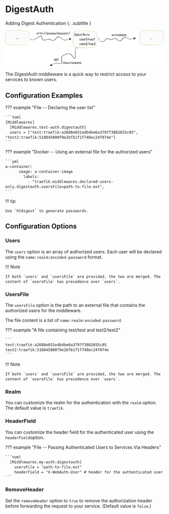 # DigestAuth

Adding Digest Authentication
{: .subtitle } 

![BasicAuth](../img/middleware/digestauth.png)

The DigestAuth middleware is a quick way to restrict access to your services to known users.

## Configuration Examples

??? example "File -- Declaring the user list"

    ```toml
    [Middlewares]
      [Middlewares.test-auth.digestauth]
      users = ["test:traefik:a2688e031edb4be6a3797f3882655c05", "test2:traefik:518845800f9e2bfb1f1f740ec24f074e"]
    ```

??? example "Docker -- Using an external file for the authorized users"

    ```yml
    a-container:
          image: a-container-image 
            labels:
              - "traefik.middlewares.declared-users-only.digestauth.usersFile=path-to-file.ext",
    ```

!!! tip 
   
    Use `htdigest` to generate passwords.

## Configuration Options

### Users

The `users` option is an array of authorized users. Each user will be declared using the `name:realm:encoded-password` format.

!!! Note
    
    If both `users` and `usersFile` are provided, the two are merged. The content of `usersFile` has precedence over `users`.

### UsersFile

The `usersFile` option is the path to an external file that contains the authorized users for the middleware.

The file content is a list of `name:realm:encoded-password`.

??? example "A file containing test/test and test2/test2"

    ```
    test:traefik:a2688e031edb4be6a3797f3882655c05
    test2:traefik:518845800f9e2bfb1f1f740ec24f074e
    ```

!!! Note
    
    If both `users` and `usersFile` are provided, the two are merged. The content of `usersFile` has precedence over `users`.

### Realm

You can customize the realm for the authentication with the `realm` option. The default value is `traefik`. 

### HeaderField

You can customize the header field for the authenticated user using the `headerField`option.

??? example "File -- Passing Authenticated Users to Services Via Headers"

    ```toml
      [Middlewares.my-auth.digestauth]
        usersFile = "path-to-file.ext"
        headerField = "X-WebAuth-User" # header for the authenticated user
    ```

### RemoveHeader

Set the `removeHeader` option to `true` to remove the authorization header before forwarding the request to your service. (Default value is `false`.)